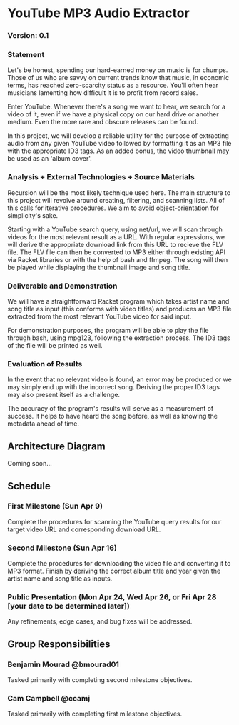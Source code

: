 # YouTube MP3 Audio Extractor

### Version: 0.1

### Statement
Let's be honest, spending our hard-earned money on music is for chumps. Those of us who are savvy on current trends know that music, in economic terms, has reached zero-scarcity status as a resource. You'll often hear musicians lamenting how difficult it is to profit from record sales.

Enter YouTube. Whenever there's a song we want to hear, we search for a video of it, even if we have a physical copy on our hard drive or another medium. Even the more rare and obscure releases can be found.

In this project, we will develop a reliable utility for the purpose of extracting audio from any given YouTube video followed by formatting it as an MP3 file with the appropriate ID3 tags. As an added bonus, the video thumbnail may be used as an 'album cover'.

### Analysis + External Technologies + Source Materials
Recursion will be the most likely technique used here. The main structure to this project will revolve around creating, filtering, and scanning lists. All of this calls for iterative procedures. We aim to avoid object-orientation for simplicity's sake.

Starting with a YouTube search query, using net/url, we will scan through videos for the most relevant result as a URL. With regular expressions, we will derive the appropriate download link from this URL to recieve the FLV file. The FLV file can then be converted to MP3 either through existing API via Racket libraries or with the help of bash and ffmpeg. The song will then be played while displaying the thumbnail image and song title.

### Deliverable and Demonstration
We will have a straightforward Racket program which takes artist name and song title as input (this conforms with video titles) and produces an MP3 file extracted from the most relevant YouTube video for said input.

For demonstration purposes, the program will be able to play the file through bash, using mpg123, following the extraction process. The ID3 tags of the file will be printed as well.

### Evaluation of Results
In the event that no relevant video is found, an error may be produced or we may simply end up with the incorrect song. Deriving the proper ID3 tags may also present itself as a challenge.

The accuracy of the program's results will serve as a measurement of success. It helps to have heard the song before, as well as knowing the metadata ahead of time.

## Architecture Diagram
Coming soon...

## Schedule

### First Milestone (Sun Apr 9)
Complete the procedures for scanning the YouTube query results for our target video URL and corresponding download URL.

### Second Milestone (Sun Apr 16)
Complete the procedures for downloading the video file and converting it to MP3 format. Finish by deriving the correct album title and year given the artist name and song title as inputs.

### Public Presentation (Mon Apr 24, Wed Apr 26, or Fri Apr 28 [your date to be determined later])
Any refinements, edge cases, and bug fixes will be addressed.

## Group Responsibilities

### Benjamin Mourad @bmourad01
Tasked primarily with completing second milestone objectives.

### Cam Campbell @ccamj
Tasked primarily with completing first milestone objectives.
